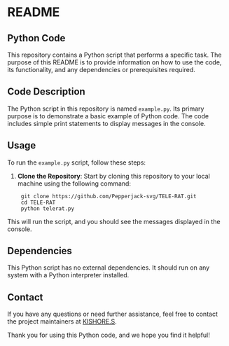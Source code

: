 # README

## Python Code

This repository contains a Python script that performs a specific task. The purpose of this README is to provide information on how to use the code, its functionality, and any dependencies or prerequisites required.

## Code Description

The Python script in this repository is named `example.py`. Its primary purpose is to demonstrate a basic example of Python code. The code includes simple print statements to display messages in the console.

## Usage

To run the `example.py` script, follow these steps:

1. **Clone the Repository**: Start by cloning this repository to your local machine using the following command:

   ```shell
    git clone https://github.com/Pepperjack-svg/TELE-RAT.git
    cd TELE-RAT
    python telerat.py
   ```
This will run the script, and you should see the messages displayed in the console.

## Dependencies

This Python script has no external dependencies. It should run on any system with a Python interpreter installed.

## Contact

If you have any questions or need further assistance, feel free to contact the project maintainers at [KISHORE.S](mailto:your-kishore.cyberhakz@gmail.com).

Thank you for using this Python code, and we hope you find it helpful!
